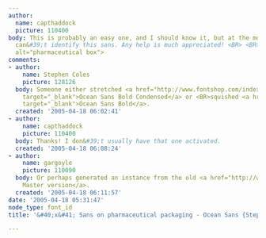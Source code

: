 ```yaml
---
author:
  name: capthaddock
  picture: 110400
body: This is probably an easy one, and I should know it, but at the moment I just
  can&#39;t identify this sans. Any help is much appreciated! <BR> <BR><img src="http://www.typophile.com/forums/messages/83/69966.jpg"
  alt="pharmaceutical box">
comments:
- author:
    name: Stephen Coles
    picture: 128126
  body: Someone either stretched <a href="http://www.fontshop.com/index.cfm?fuseaction=catalog.fontdetail&amp;displayfontid=M.108941.0.4&amp;attributes.sampleSize=48&amp;sampleText=Continuous+Release&amp;sampleSize=48"
    target="_blank">Ocean Sans Bold Condensed</a> or <BR>squished <a href="http://www.fontshop.com/index.cfm?fuseaction=catalog.fontdetail&amp;displayfontid=M.103179.5.11&amp;attributes.sampleSize=48&amp;sampleText=Continuous+Release&amp;sampleSize=48"
    target="_blank">Ocean Sans Bold</a>.
  created: '2005-04-18 06:02:41'
- author:
    name: capthaddock
    picture: 110400
  body: Thanks! I don&#39;t usually have that one activated.
  created: '2005-04-18 06:08:24'
- author:
    name: gargoyle
    picture: 110090
  body: Or perhaps generated an instance from the old <a href="http://www.fonts.com/findfonts/detail.asp?pid=242837">Multiple
    Master version</a>.
  created: '2005-04-18 06:11:57'
date: '2005-04-18 05:31:47'
node_type: font_id
title: '&#40;x&#41; Sans on pharmaceutical packaging - Ocean Sans {Stephen}'

---
```

